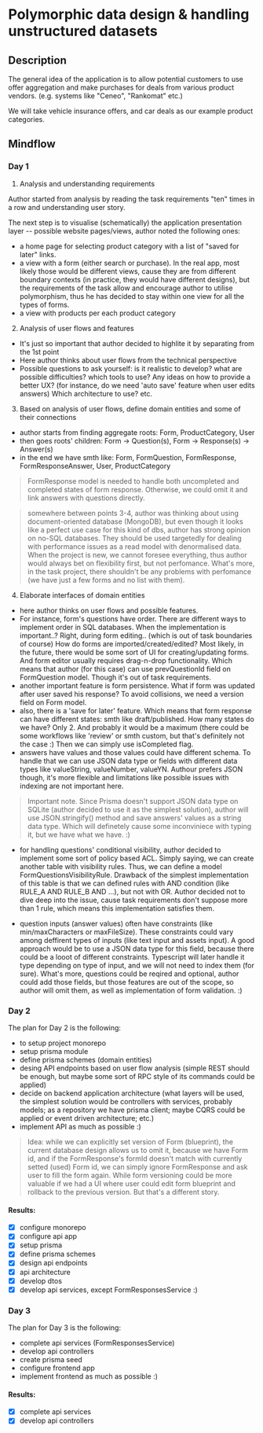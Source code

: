 # Polymorphic data design & handling unstructured datasets

## Description

The general idea of the application is to allow potential customers to use offer aggregation and make purchases for deals from various product vendors. (e.g. systems like "Ceneo", "Rankomat" etc.)

We will take vehicle insurance offers, and car deals as our example product categories.

## Mindflow

### Day 1

1. Analysis and understanding requirements

Author started from analysis by reading the task requirements "ten" times in a row and understanding user story.

The next step is to visualise (schematically) the application presentation layer -- possible website pages/views, author noted the following ones:

- a home page for selecting product category with a list of "saved for later" links.
- a view with a form (either search or purchase). In the real app, most likely those would be different views, cause they are from different boundary contexts (in practice, they would have different designs), but the requirements of the task allow and encourage author to utilise polymorphism, thus he has decided to stay within one view for all the types of forms.
- a view with products per each product category

2. Analysis of user flows and features

- It's just so important that author decided to highlite it by separating from the 1st point
- Here author thinks about user flows from the technical perspective
- Possible questions to ask yourself: is it realistic to develop? what are possible difficulties? which tools to use? Any ideas on how to provide a better UX? (for instance, do we need 'auto save' feature when user edits answers) Which architecture to use? etc.

3. Based on analysis of user flows, define domain entities and some of their connections

- author starts from finding aggregate roots: Form, ProductCategory, User
- then goes roots' children: Form -> Question(s), Form -> Response(s) -> Answer(s)
- in the end we have smth like: Form, FormQuestion, FormResponse, FormResponseAnswer, User, ProductCategory

> FormResponse model is needed to handle both uncompleted and completed states of form response. Otherwise, we could omit it and link answers with questions directly.

> somewhere between points 3-4, author was thinking about using document-oriented database (MongoDB), but even though it looks like a perfect use case for this kind of dbs, author has strong opinion on no-SQL databases. They should be used targetedly for dealing with performance issues as a read model with denormalised data. When the project is new, we cannot foresee everything, thus author would always bet on flexibility first, but not perfomance. What's more, in the task project, there shouldn't be any problems with perfomance (we have just a few forms and no list with them).

4. Elaborate interfaces of domain entities

- here author thinks on user flows and possible features.
- For instance, form's questions have order. There are different ways to implement order in SQL databases. When the implementation is important..? Right, during form editing.. (which is out of task boundaries of course) How do forms are imported/created/edited? Most likely, in the future, there would be some sort of UI for creating/updating forms. And form editor usually requires drag-n-drop functionality. Which means that author (for this case) can use prevQuestionId field on FormQuestion model. Though it's out of task requirements.
- another important feature is form persistence. What if form was updated after user saved his response? To avoid collisions, we need a version field on Form model.
- also, there is a 'save for later' feature. Which means that form response can have different states: smth like draft/published. How many states do we have? Only 2. And probably it would be a maximum (there could be some workflows like 'review' or smth custom, but that's definitely not the case :) Then we can simply use isCompleted flag.
- answers have values and those values could have different schema. To handle that we can use JSON data type or fields with different data types like valueString, valueNumber, valueYN. Authour prefers JSON though, it's more flexible and limitations like possible issues with indexing are not important here.

> Important note. Since Prisma doesn't support JSON data type on SQLite (author decided to use it as the simplest solution), author will use JSON.stringify() method and save answers' values as a string data type. Which will definetely cause some inconviniece with typing it, but we have what we have. :)

- for handling questions' conditional visibility, author decided to implement some sort of policy based ACL. Simply saying, we can create another table with visibility rules. Thus, we can define a model FormQuestionsVisibilityRule. Drawback of the simplest implementation of this table is that we can defined rules with AND condition (like RULE_A AND RULE_B AND ...), but not with OR. Author decided not to dive deep into the issue, cause task requirements don't suppose more than 1 rule, which means this implementation satisfies them.

- question inputs (answer values) often have constraints (like min/maxCharacters or maxFileSize). These constraints could vary among deffirent types of inputs (like text input and assets input). A good approach would be to use a JSON data type for this field, because there could be a looot of different constraints. Typescript will later handle it type depending on type of input, and we will not need to index them (for sure). What's more, questions could be reqired and optional, author could add those fields, but those features are out of the scope, so author will omit them, as well as implementation of form validation. :)

### Day 2

The plan for Day 2 is the following:

- to setup project monorepo
- setup prisma module
- define prisma schemes (domain entities)
- desing API endpoints based on user flow analysis (simple REST should be enough, but maybe some sort of RPC style of its commands could be applied)
- decide on backend application architecture (what layers will be used, the simplest solution would be controllers with services, probably models; as a repository we have prisma client; maybe CQRS could be applied or event driven architecture; etc.)
- implement API as much as possible :)

> Idea: while we can explicitly set version of Form (blueprint), the current database design allows us to omit it, because we have Form id, and if the FormResponse's formId doesn't match with currently setted (used) Form id, we can simply ignore FormResponse and ask user to fill the form again. While form versioning could be more valuable if we had a UI where user could edit form blueprint and rollback to the previous version. But that's a different story.

#### Results:

- [x] configure monorepo
- [x] configure api app
- [x] setup prisma
- [x] define prisma schemes
- [x] design api endpoints
- [x] api architecture
- [x] develop dtos
- [x] develop api services, except FormResponsesService :)

### Day 3

The plan for Day 3 is the following:

- complete api services (FormResponsesService)
- develop api controllers
- create prisma seed
- configure frontend app
- implement frontend as much as possible :)

#### Results:

- [x] complete api services
- [x] develop api controllers
